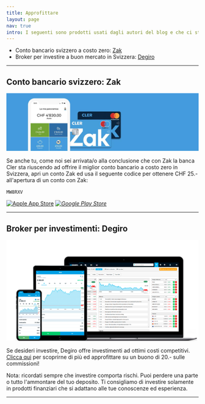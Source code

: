 ```yaml
---
title: Approfittare
layout: page
nav: true
intro: I seguenti sono prodotti usati dagli autori del blog e che ci stanno aiutando ad avvicinarci ai nostri obiettivi finanziari. Se desiderate usare questi prodotti, potete farlo attraverso i codici e link in questa pagina. In questo modo potete approfittare di vari vantaggi e sostenete il blog.
---
```


- Conto bancario svizzero a costo zero: [Zak](#conto-bancario-svizzero-zak)
- Broker per investire a buon mercato in Svizzera: [Degiro](#broker-per-investimenti-degiro)

---

## Conto bancario svizzero: Zak

![Zak](/assets/zak.jpg)

Se anche tu, come noi sei arrivata/o alla conclusione che con Zak la banca Cler sta riuscendo ad offrire il miglior conto bancario a costo zero in Svizzera, apri un conto Zak ed usa il seguente codice per ottenere CHF 25.- all'apertura di un conto con Zak:

```
MW8RXV
```

<a href="https://apps.apple.com/app/id1290157822" target="_blank"><img alt="Apple App Store" src="https://www.cler.ch/-/media/Images/Social/AppStores/apple_appstore_badge" width="142px"></a><span style="display:none">_</span>
<a href="https://play.google.com/store/apps/details?id=ch.bankcler.zak" target="_blank"><img alt="Google Play Store" src="https://www.cler.ch/-/media/Images/Social/AppStores/google_play_badge" width="142px"></a><span style="display:none">_</span>

---

## Broker per investimenti: Degiro

![Degiro](/assets/degiro.png)

Se desideri investire, Degiro offre investimenti ad ottimi costi competitivi. [Clicca qui](https://www.degiro.ch/kunden-werben-kunden-new/anlagekonto-er%C3%B6ffnen.html?id=8C87C4D4&referral_name=Omar%20Elabed&utm_source=mgm) per scoprirne di più ed approfittare su un buono di 20.- sulle commissioni!

Nota: ricordati sempre che investire comporta rischi. Puoi perdere una parte o tutto l'ammontare del tuo deposito. Ti consigliamo di investire solamente in prodotti finanziari che si adattano alle tue conoscenze ed esperienza.

---
